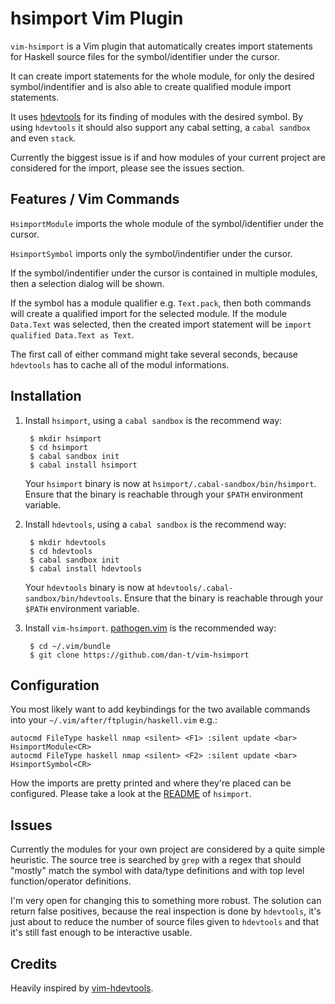 hsimport Vim Plugin
===================

`vim-hsimport` is a Vim plugin that automatically creates import statements for
Haskell source files for the symbol/identifier under the cursor.

It can create import statements for the whole module, for only the desired
symbol/indentifier and is also able to create qualified module import
statements.

It uses [hdevtools](<https://github.com/hdevtools/hdevtools>) for its finding
of modules with the desired symbol. By using `hdevtools` it should also
support any cabal setting, a `cabal sandbox` and even `stack`.

Currently the biggest issue is if and how modules of your current project are
considered for the import, please see the issues section.

Features / Vim Commands
-----------------------

`HsimportModule` imports the whole module of the symbol/identifier under the cursor.

`HsimportSymbol` imports only the symbol/indentifier under the cursor.

If the symbol/indentifier under the cursor is contained in multiple modules,
then a selection dialog will be shown.

If the symbol has a module qualifier e.g. `Text.pack`, then both commands will create
a qualified import for the selected module. If the module `Data.Text` was selected,
then the created import statement will be `import qualified Data.Text as Text`.

The first call of either command might take several seconds, because `hdevtools` has to
cache all of the modul informations.

Installation
------------

1. Install `hsimport`, using a `cabal sandbox` is the recommend way:

        $ mkdir hsimport
        $ cd hsimport
        $ cabal sandbox init
        $ cabal install hsimport
   
    Your `hsimport` binary is now at `hsimport/.cabal-sandbox/bin/hsimport`.
    Ensure that the binary is reachable through your `$PATH` environment variable.

2. Install `hdevtools`, using a `cabal sandbox` is the recommend way:

        $ mkdir hdevtools
        $ cd hdevtools
        $ cabal sandbox init
        $ cabal install hdevtools

    Your `hdevtools` binary is now at `hdevtools/.cabal-sandbox/bin/hdevtools`.
    Ensure that the binary is reachable through your `$PATH` environment variable.

3. Install `vim-hsimport`. [pathogen.vim](<https://github.com/tpope/vim-pathogen/>)
   is the recommended way:

        $ cd ~/.vim/bundle
        $ git clone https://github.com/dan-t/vim-hsimport

Configuration
-------------

You most likely want to add keybindings for the two available commands into your `~/.vim/after/ftplugin/haskell.vim` e.g.:

    autocmd FileType haskell nmap <silent> <F1> :silent update <bar> HsimportModule<CR>
    autocmd FileType haskell nmap <silent> <F2> :silent update <bar> HsimportSymbol<CR>

How the imports are pretty printed and where they're placed can be configured. Please take a look
at the [README](<https://github.com/dan-t/hsimport/blob/master/README.md>) of `hsimport`.

Issues
------

Currently the modules for your own project are considered by a quite simple heuristic.
The source tree is searched by `grep` with a regex that should "mostly" match
the symbol with data/type definitions and with top level function/operator
definitions.

I'm very open for changing this to something more robust. The solution can return false
positives, because the real inspection is done by `hdevtools`, it's just about to reduce
the number of source files given to `hdevtools` and that it's still fast enough to be
interactive usable.

Credits
-------

Heavily inspired by [vim-hdevtools](<https://github.com/bitc/vim-hdevtools/>).
